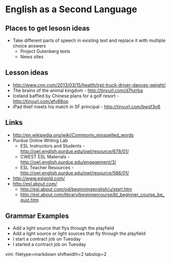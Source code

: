 # English as a Second Language #

## Places to get lesosn ideas ##
- Take different parts of speech in existing text and replace it with multiple
  choice answers
  - Project Gutenberg texts
  - News sites

## Lesson ideas ##
- http://www.cnn.com/2013/03/15/health/irpt-truck-driver-dances-weight/
- The brains of the animal kingdom - http://tinyurl.com/d7hzrba
- Iceland baffled by Chinese plans for a golf resort -
  http://tinyurl.com/afv68op
- iPad thief meets his match in SF principal - http://tinyurl.com/bwsf3o6

## Links ##
- http://en.wikipedia.org/wiki/Commonly_misspelled_words
- Purdue Online Writing Lab
  - ESL Instructors and Students -
    http://owl.english.purdue.edu/owl/resource/678/01/
  - CWEST ESL Materials - http://owl.english.purdue.edu/engagement/3/
  - ESL Teacher Resources - http://owl.english.purdue.edu/owl/resource/586/01/
- http://www.eslgold.com/
- http://esl.about.com/
  - http://esl.about.com/od/beginningenglish/u/start.htm
  - http://esl.about.com/library/beginnercourse/bl_beginner_course_be_quiz.htm

## Grammar Examples ##
- Add a light source that flys through the playfield
- Add a light source or light sources that fly through the playfield
- I start a contract job on Tuesday
- I started a contract job on Tuesday

vim: filetype=markdown shiftwidth=2 tabstop=2
